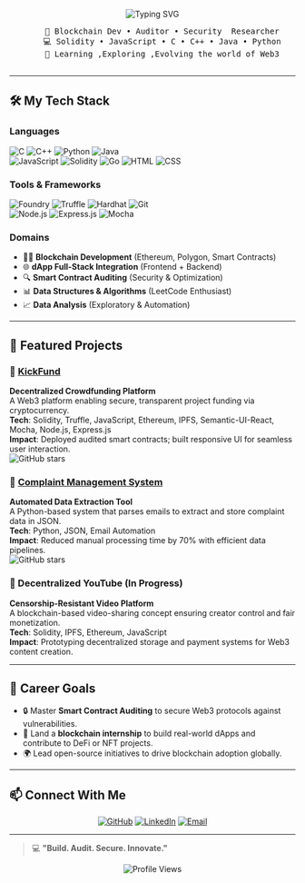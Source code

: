 <p align="center">
  <img src="https://readme-typing-svg.herokuapp.com?font=Fira+Code&size=48&pause=1000&color=41E0E8&center=true&vCenter=true&width=800&height=80&repeat=true&lines=Hey%2C+I'm+Kamil!;Blockchain+Developer;Aspiring+Auditor;Security+Researcher&speed=80" alt="Typing SVG" />
</p>

<div align="center">
<pre>
    💼 Blockchain Dev • Auditor • Security  Researcher
    💻 Solidity • JavaScript • C • C++ • Java • Python
     📖 Learning ,Exploring ,Evolving the world of Web3 

</pre>
</div>

---

## 🛠️ My Tech Stack

### Languages
![C](https://img.shields.io/badge/-C-00599C?style=flat&logo=c) ![C++](https://img.shields.io/badge/-C++-00599C?style=flat&logo=cplusplus) ![Python](https://img.shields.io/badge/-Python-3776AB?style=flat&logo=python) ![Java](https://img.shields.io/badge/-Java-007396?style=flat&logo=java)  
![JavaScript](https://img.shields.io/badge/-JavaScript-F7DF1E?style=flat&logo=javascript) ![Solidity](https://img.shields.io/badge/-Solidity-363636?style=flat&logo=solidity) ![Go](https://img.shields.io/badge/-Go-00ADD8?style=flat&logo=go) ![HTML](https://img.shields.io/badge/-HTML-E34F26?style=flat&logo=html5) ![CSS](https://img.shields.io/badge/-CSS-1572B6?style=flat&logo=css3)

### Tools & Frameworks
![Foundry](https://img.shields.io/badge/-Foundry-000000?style=flat) ![Truffle](https://img.shields.io/badge/-Truffle-5C2D91?style=flat) ![Hardhat](https://img.shields.io/badge/-Hardhat-F7B93E?style=flat) ![Git](https://img.shields.io/badge/-Git-F05032?style=flat&logo=git)  
![Node.js](https://img.shields.io/badge/-Node.js-339933?style=flat&logo=node.js) ![Express.js](https://img.shields.io/badge/-Express.js-000000?style=flat) ![Mocha](https://img.shields.io/badge/-Mocha-8D5524?style=flat&logo=mocha)

### Domains
- 🧑‍💻 **Blockchain Development** (Ethereum, Polygon, Smart Contracts)  
- 🌐 **dApp Full-Stack Integration** (Frontend + Backend)  
- 🔍 **Smart Contract Auditing** (Security & Optimization)  
- 📊 **Data Structures & Algorithms** (LeetCode Enthusiast)  
- 📈 **Data Analysis** (Exploratory & Automation)

---

## 🌟 Featured Projects

### 🔗 [KickFund](https://github.com/kamilsiu/kickfund)  
**Decentralized Crowdfunding Platform**  
A Web3 platform enabling secure, transparent project funding via cryptocurrency.  
**Tech**: Solidity, Truffle, JavaScript, Ethereum, IPFS, Semantic-UI-React, Mocha, Node.js, Express.js  
**Impact**: Deployed audited smart contracts; built responsive UI for seamless user interaction.  
![GitHub stars](https://img.shields.io/github/stars/kamilsiu/kickfund?style=social)

### 🔗 [Complaint Management System](https://github.com/kamilsiu/37codeBlooded)  
**Automated Data Extraction Tool**  
A Python-based system that parses emails to extract and store complaint data in JSON.  
**Tech**: Python, JSON, Email Automation  
**Impact**: Reduced manual processing time by 70% with efficient data pipelines.  
![GitHub stars](https://img.shields.io/github/stars/kamilsiu/37codeBlooded?style=social)

### 🔗 Decentralized YouTube (In Progress)  
**Censorship-Resistant Video Platform**  
A blockchain-based video-sharing concept ensuring creator control and fair monetization.  
**Tech**: Solidity, IPFS, Ethereum, JavaScript  
**Impact**: Prototyping decentralized storage and payment systems for Web3 content creation.

---

## 🎯 Career Goals

- 🔒 Master **Smart Contract Auditing** to secure Web3 protocols against vulnerabilities.  
- 💼 Land a **blockchain internship** to build real-world dApps and contribute to DeFi or NFT projects.  
- 🌍 Lead open-source initiatives to drive blockchain adoption globally.

---

## 📫 Connect With Me

<p align="center">
  <a href="https://github.com/kamilsiu"><img src="https://img.shields.io/badge/-GitHub-181717?style=for-the-badge&logo=github" alt="GitHub"></a>
  <a href="https://www.linkedin.com/in/kamil-nissar-348145252/"><img src="https://img.shields.io/badge/-LinkedIn-0A66C2?style=for-the-badge&logo=linkedin" alt="LinkedIn"></a>
  <a href="mailto:your-email@example.com"><img src="https://img.shields.io/badge/-Email-D14836?style=for-the-badge&logo=gmail" alt="Email"></a>
</p>

---

> 💻 **"Build. Audit. Secure. Innovate."**

<p align="center">
  <img src="https://komarev.com/ghpvc/?username=kamilsiu&color=blue" alt="Profile Views" />
</p>
